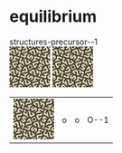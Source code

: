 # equilibrium
structures-precursor--1<br>
<img src="https://github.com/Mikhail22/equilibrium/blob/master/tex1.png">
<img src="https://github.com/Mikhail22/equilibrium/blob/master/tex1.png">

<table>
  <tr>
    
  <td><img src="https://github.com/Mikhail22/equilibrium/blob/master/tex1.png"></td>
  <td>o</td>
  <td>o</td>
  <td>O--1</td>
  </tr>
</table>
